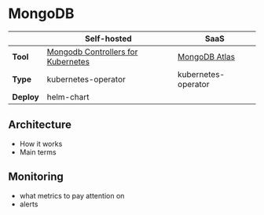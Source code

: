 # MongoDB

| |Self-hosted|SaaS|
|-|-|-|
|**Tool**|[Mongodb Controllers for Kubernetes](https://github.com/mongodb/mongodb-kubernetes)|[MongoDB Atlas](https://github.com/mongodb/mongodb-atlas-kubernetes)|
|**Type**|kubernetes-operator|kubernetes-operator|
|**Deploy**|helm-chart||

## Architecture

- How it works
- Main terms

## Monitoring

- what metrics to pay attention on
- alerts

